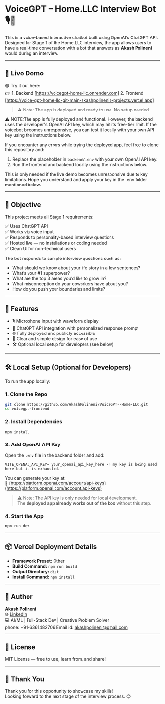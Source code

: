# VoiceGPT – Home.LLC Interview Bot 🎙️🤖

This is a voice-based interactive chatbot built using OpenAI’s ChatGPT API. Designed for Stage 1 of the Home.LLC interview, the app allows users to have a real-time conversation with a bot that answers as **Akash Polineni** would during an interview.

---

## 🔗 Live Demo

🟢 Try it out here:  
👉 1. Backend [https://voicegpt-home-llc.onrender.com]
    2. Frontend [https://voice-gpt-home-llc-git-main-akashpolinenis-projects.vercel.app]  
> ⚠️ Note: The app is deployed and ready to use. No setup needed.

⚠️ NOTE:The app is fully deployed and functional. However, the backend uses the developer's OpenAI API key, which may hit its free-tier limit. If the voicebot becomes unresponsive, you can test it locally with your own API key using the instructions below.

If you encounter any errors while trying the deployed app, feel free to clone this repository and:
1. Replace the placeholder in `backend/.env` with your own OpenAI API key.
2. Run the frontend and backend locally using the instructions below.

This is only needed if the live demo becomes unresponsive due to key limitations.
Hope you understand and apply your key in the .env folder mentioned below.

---

## 🎯 Objective

This project meets all Stage 1 requirements:

✅ Uses ChatGPT API  
✅ Works via voice input  
✅ Responds to personality-based interview questions  
✅ Hosted live — no installations or coding needed  
✅ Clean UI for non-technical users  

The bot responds to sample interview questions such as:

- What should we know about your life story in a few sentences?
- What’s your #1 superpower?
- What are the top 3 areas you’d like to grow in?
- What misconception do your coworkers have about you?
- How do you push your boundaries and limits?

---

## 🧠 Features

- 🎙️ Microphone input with waveform display  
- 🤖 ChatGPT API integration with personalized response prompt  
- 🌐 Fully deployed and publicly accessible  
- 💬 Clear and simple design for ease of use  
- 🛠️ Optional local setup for developers (see below)

---

## 🛠️ Local Setup (Optional for Developers)

To run the app locally:

### 1. Clone the Repo

```bash
git clone https://github.com/AkashPolineni/VoiceGPT--Home-LLC.git
cd voicegpt-frontend
```

### 2. Install Dependencies

```bash
npm install
```

### 3. Add OpenAI API Key

Open the `.env` file in the backend folder and add:

```env
VITE_OPENAI_API_KEY= your_openai_api_key_here -> my key is being used here but it is exhausted. 
```

You can generate your key at:  
🔑 [https://platform.openai.com/account/api-keys](https://platform.openai.com/account/api-keys)

> ⚠️ Note: The API key is only needed for local development.  
> The **deployed app already works out of the box** without this step.

### 4. Start the App

```bash
npm run dev
```

---

## 📦 Vercel Deployment Details

- **Framework Preset:** Other  
- **Build Command:** `npm run build`  
- **Output Directory:** `dist`  
- **Install Command:** `npm install`

---

## 👤 Author

**Akash Polineni**  
🌐 [LinkedIn](https://www.linkedin.com/in/akash-polineni-553773126)  
💻 AI/ML | Full-Stack Dev | Creative Problem Solver  
phone: +91-6361482706
Email id: akashpolineni@gmail.com

---

## 📃 License

MIT License — free to use, learn from, and share!

---

## 🙏 Thank You

Thank you for this opportunity to showcase my skills!  
Looking forward to the next stage of the interview process. 😊
